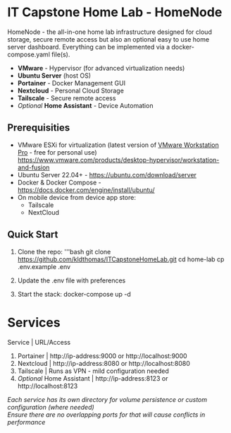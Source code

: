 # IT Capstone Home Lab - HomeNode
HomeNode - the all-in-one home lab infrastructure designed for cloud storage, secure remote access but also an optional easy to use home server dashboard. Everything can be implemented via a docker-compose.yaml file(s). 

- **VMware** - Hypervisor (for advanced virtualization needs)
- **Ubuntu Server** (host OS)
- **Portainer** - Docker Management GUI
- **Nextcloud** - Personal Cloud Storage
- **Tailscale** - Secure remote access
- *Optional* **Home Assistant** - Device Automation


## Prerequisities

- VMware ESXi for virtualization (latest version of [VMware Workstation Pro]([url](https://www.vmware.com/products/desktop-hypervisor/workstation-and-fusion)) - free for personal use) https://www.vmware.com/products/desktop-hypervisor/workstation-and-fusion
- Ubuntu Server 22.04+ - https://ubuntu.com/download/server
- Docker & Docker Compose - https://docs.docker.com/engine/install/ubuntu/
- On mobile device from device app store:
    - Tailscale
    - NextCloud

## Quick Start
1. Clone the repo: 
'''bash 
git clone https://github.com/kldthomas/ITCapstoneHomeLab.git
cd home-lab
cp .env.example .env

2. Update the .env file with preferences
3. Start the stack: 
docker-compose up -d

# Services 

Service  |  URL/Access

1. Portainer | http://ip-address:9000 or http://localhost:9000
2. Nextcloud | http://ip-address:8080 or http://localhost:8080
3. Tailscale | Runs as VPN - mild configuration needed 
4. *Optional* Home Assistant | http://ip-address:8123 or http://localhost:8123

*Each service has its own directory for volume persistence or custom configuration (where needed)*  
*Ensure there are no overlapping ports for that will cause conflicts in performance* 
